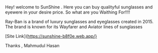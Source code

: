 Hey! 
welcome to SunShine . Here you can buy qualityful sunglasses and eyewere in your desire price.
So what are you Waithing For!!!!

Ray-Ban is a brand of luxury sunglasses and eyeglasses created in 2015. The brand is known for its Wayfarer and Aviator lines of sunglasses

[Site Link]{https://sunshine-b8f0e.web.app/}

Thanks ,
Mahmudul Hasan
